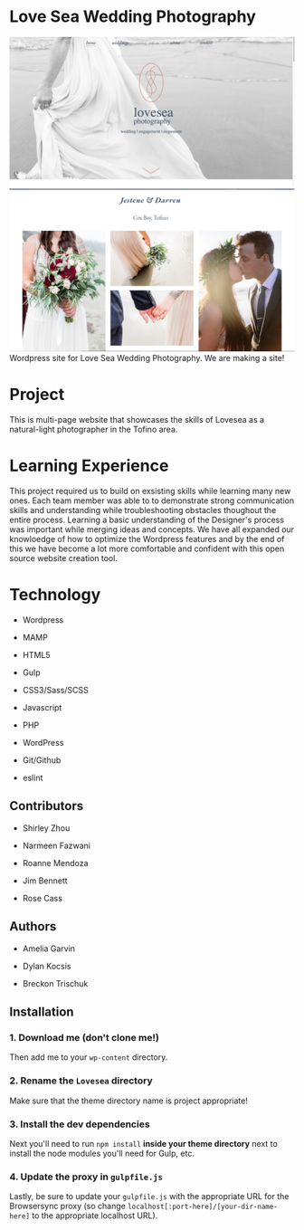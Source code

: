 # Love Sea Wedding Photography
![Screen Shot Lovesea](images/screen-shot.png "lovesea")
![Love Sea gallery](images/screen-shot-gallery.png "lovesea")
Wordpress site for Love Sea Wedding Photography. We are making a site!

# Project 
This is multi-page website that showcases the skills of Lovesea as a natural-light photographer in the Tofino area.

# Learning Experience
This project required us to build on exsisting skills while learning many new ones. Each team member was able to to demonstrate strong communication skills and understanding while troubleshooting obstacles thoughout the entire process. Learning a basic understanding of the Designer's process was important while merging ideas and concepts. We have all expanded our knowloedge of how to optimize the Wordpress features and by the end of this we have become a lot more comfortable and confident with this open source website creation tool.


# Technology

* Wordpress

* MAMP

* HTML5

* Gulp

* CSS3/Sass/SCSS

* Javascript

* PHP

* WordPress

* Git/Github

* eslint

## Contributors

* Shirley Zhou

* Narmeen Fazwani

* Roanne Mendoza

* Jim Bennett

* Rose Cass

## Authors

* Amelia Garvin

* Dylan Kocsis

* Breckon Trischuk 



## Installation

### 1. Download me (don't clone me!)

Then add me to your `wp-content` directory.

### 2. Rename the `Lovesea` directory

Make sure that the theme directory name is project appropriate!

### 3. Install the dev dependencies

Next you'll need to run `npm install` **inside your theme directory** next to install the node modules you'll need for Gulp, etc.

### 4. Update the proxy in `gulpfile.js`

Lastly, be sure to update your `gulpfile.js` with the appropriate URL for the Browsersync proxy (so change `localhost[:port-here]/[your-dir-name-here]` to the appropriate localhost URL).
